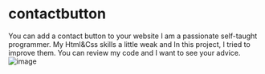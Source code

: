 # contactbutton
You can add a contact button to your website
I am a passionate self-taught programmer. My Html&Css skills a little weak and In this project, I tried to improve them. You can review my code and I want to see your advice.
![image](https://user-images.githubusercontent.com/104033738/180800724-9c70bda8-f19c-4896-bdac-00a0a99256d6.png)
